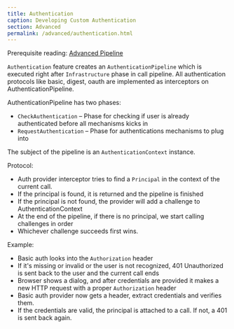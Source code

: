 ```yaml
---
title: Authentication
caption: Developing Custom Authentication
section: Advanced
permalink: /advanced/authentication.html
---
```


Prerequisite reading: [Advanced Pipeline](/advanced/pipeline.html)

`Authentication` feature creates an `AuthenticationPipeline` which is executed right after `Infrastructure` phase
in call pipeline. All authentication protocols like basic, digest, oauth are implemented as interceptors on AuthenticationPipeline.

AuthenticationPipeline has two phases:

* `CheckAuthentication` – Phase for checking if user is already authenticated before all mechanisms kicks in
* `RequestAuthentication` – Phase for authentications mechanisms to plug into

The subject of the pipeline is an `AuthenticationContext` instance.

Protocol:

* Auth provider interceptor tries to find a `Principal` in the context of the current call.
* If the principal is found, it is returned and the pipeline is finished
* If the principal is not found, the provider will add a challenge to AuthenticationContext
* At the end of the pipeline, if there is no principal, we start calling challenges in order
* Whichever challenge succeeds first wins. 

Example:

* Basic auth looks into the `Authorization` header 
* If it's missing or invalid or the user is not recognized, 401 Unauthorized is sent back to the user and the current call ends
* Browser shows a dialog, and after credentials are provided it makes a new HTTP request with a proper `Authorization` header
* Basic auth provider now gets a header, extract credentials and verifies them. 
* If the credentials are valid, the principal is attached to a call. If not, a 401 is sent back again.


